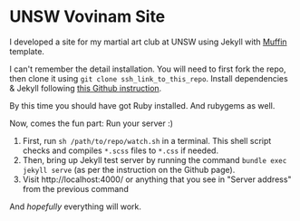 UNSW Vovinam Site
=================
I developed a site for my martial art club at UNSW using Jekyll with [Muffin](http://richbray.me/muffin/) template. 

I can't remember the detail installation. You will need to first fork the repo, then clone it using `git clone ssh_link_to_this_repo`. Install dependencies & Jekyll following [this Github instruction](https://help.github.com/articles/using-jekyll-with-pages).

By this time you should have got Ruby installed. And rubygems as well.

Now, comes the fun part: Run your server :)
1. First, run `sh /path/to/repo/watch.sh` in a terminal. This shell script checks and compiles `*.scss` files to `*.css` if needed.
2. Then, bring up Jekyll test server by running the command `bundle exec jekyll serve` (as per the instruction on the Github page).
3. Visit http://localhost:4000/ or anything that you see in "Server address" from the previous command

And _hopefully_ everything will work.
